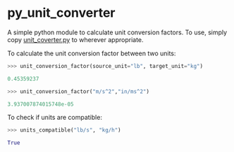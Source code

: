 # py_unit_converter

A simple python module to calculate unit conversion factors. To use, simply copy [unit_coverter.py](unit_coverter.py) to wherever appropriate. 

To calculate the unit conversion factor between two units:

```python
>>> unit_conversion_factor(source_unit="lb", target_unit="kg")

0.45359237

>>> unit_conversion_factor("m/s^2","in/ms^2")

3.937007874015748e-05
```

To check if units are compatible:

```python
>>> units_compatible("lb/s", "kg/h")

True
```
